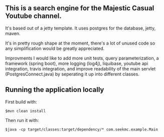 ## This is a search engine for the Majestic Casual Youtube channel.
It's based out of a jetty template. 
It uses postgres for the database, jetty, maven. 

It's in pretty rough shape at the moment, there's a lot of unused code so any simplification would be greatly appreciated.

Improvments I would like to add more unit tests, query parameterization, a framework (spring boot), more logging (log4j),
liquibase, youtube api integration, travis integration, and improve readability of the main servlet (PostgresConnect.java) by seperating it up into different classes.


## Running the application locally

First build with:

    $mvn clean install

Then run it with:

    $java -cp target/classes:target/dependency/* com.seekmc.example.Main
    



